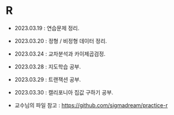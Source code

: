 # R

+ 2023.03.19 : 연습문제 정리.
+ 2023.03.20 : 정형 / 비정형 데이터 정리.
+ 2023.03.24 : 교차분석과 카이제곱검정.
+ 2023.03.28 : 지도학습 공부.
+ 2023.03.29 : 트랜잭션 공부.
+ 2023.03.30 : 캘리포니아 집값 구하기 공부.

+ 교수님의 파일 참고 : https://github.com/sigmadream/practice-r
